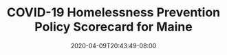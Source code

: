 ---
title: "COVID-19 Homelessness Prevention Policy Scorecard for Maine"
date: 2020-04-09T20:43:49-08:00
layout: single
type: covid-policy-rankings
state_abbrev: me # use state abbreviation.
state_title: Maine
photoCredit:
hasSubnav: true
socialDescription: COVID-19 Homelessness Prevention Policy Scorecard for Maine
description: See how Maine ranks in our nationwide scorecard of homelessness prevention policies in response to COVID-19.
url: /covid-policy-rankings/me
aliases:
    - /covid-policy-rankings/me
    - /covid-policy-rankings/maine
    - /es/covid-policy-rankings/me
    - /es/covid-policy-rankings/maine
---
